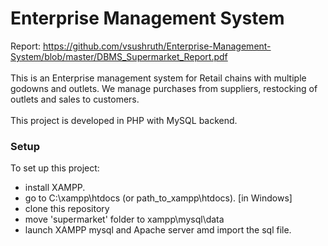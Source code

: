<h1>Enterprise Management System</h1>

Report: https://github.com/vsushruth/Enterprise-Management-System/blob/master/DBMS_Supermarket_Report.pdf
<br><br>
This is an Enterprise management system for Retail chains with multiple godowns and outlets. We manage purchases from suppliers, restocking of outlets and sales to customers.
<br><br>
This project is developed in PHP with MySQL backend.

<h3>Setup</h3>
To set up this project:<br>
<ul>
  <li>install XAMPP.
  <li>go to C:\xampp\htdocs (or path_to_xampp\htdocs). [in Windows]
  <li>clone this repository
  <li>move 'supermarket' folder to xampp\mysql\data
  <li>launch XAMPP mysql and Apache server amd import the sql file.
</ul>

